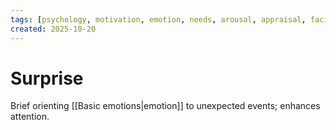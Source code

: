 ```yaml
---
tags: [psychology, motivation, emotion, needs, arousal, appraisal, facial-expression, amygdala]
created: 2025-10-20
---
```

# Surprise

Brief orienting [[Basic emotions|emotion]] to unexpected events; enhances attention.
